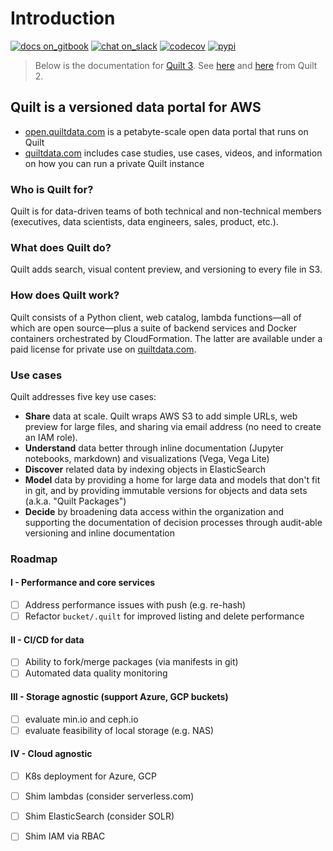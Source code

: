 # Introduction

[![docs on\_gitbook](https://img.shields.io/badge/docs-on_gitbook-blue.svg?style=flat-square)](https://docs.quiltdata.com/) [![chat on\_slack](https://img.shields.io/badge/chat-on_slack-blue.svg?style=flat-square)](https://slack.quiltdata.com/) [![codecov](https://codecov.io/gh/quiltdata/quilt/branch/master/graph/badge.svg)](https://codecov.io/gh/quiltdata/quilt) [![pypi](https://img.shields.io/pypi/v/quilt3.svg?style=flat-square)](https://pypi.org/project/quilt3/)

> Below is the documentation for [Quilt 3](https://quiltdata.com/). See [here](https://docs.quiltdata.com/v/quilt-2-master/) and [here](https://github.com/quiltdata/quilt/tree/quilt-2-master) from Quilt 2.

## Quilt is a versioned data portal for AWS

* [open.quiltdata.com](https://open.quiltdata.com/) is a petabyte-scale open data portal that runs on Quilt
* [quiltdata.com](https://quiltdata.com) includes case studies, use cases, videos, and information on how you can run a private Quilt instance

### Who is Quilt for?

Quilt is for data-driven teams of both technical and non-technical members \(executives, data scientists, data engineers, sales, product, etc.\).

### What does Quilt do?

Quilt adds search, visual content preview, and versioning to every file in S3.

### How does Quilt work?

Quilt consists of a Python client, web catalog, lambda functions—all of which are open source—plus a suite of backend services and Docker containers orchestrated by CloudFormation. The latter are available under a paid license for private use on [quiltdata.com](https://quiltdata.com).

### Use cases

Quilt addresses five key use cases:

* **Share** data at scale. Quilt wraps AWS S3 to add simple URLs, web preview for large files, and sharing via email address \(no need to create an IAM role\).
* **Understand** data better through inline documentation \(Jupyter notebooks, markdown\) and visualizations \(Vega, Vega Lite\)
* **Discover** related data by indexing objects in ElasticSearch
* **Model** data by providing a home for large data and models that don't fit in git, and by providing immutable versions for objects and data sets \(a.k.a. "Quilt Packages"\)
* **Decide** by broadening data access within the organization and supporting the documentation of decision processes through audit-able versioning and inline documentation

### Roadmap

#### I - Performance and core services

* [ ] Address performance issues with push \(e.g. re-hash\)
* [ ] Refactor `bucket/.quilt` for improved listing and delete performance

#### II - CI/CD for data

* [ ] Ability to fork/merge packages \(via manifests in git\)
* [ ] Automated data quality monitoring

#### III - Storage agnostic \(support Azure, GCP buckets\)

* [ ] evaluate min.io and ceph.io
* [ ] evaluate feasibility of local storage \(e.g. NAS\)

#### IV - Cloud agnostic

* [ ] K8s deployment for Azure, GCP
* [ ] Shim lambdas \(consider serverless.com\)
* [ ] Shim ElasticSearch \(consider SOLR\)
* [ ] Shim IAM via RBAC

